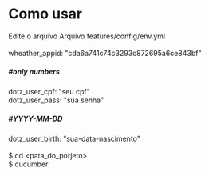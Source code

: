# Como usar

Edite o arquivo Arquivo features/config/env.yml<br>
<br>
wheather_appid: "cda6a741c74c3293c872695a6ce843bf"<br>
##### \#only numbers<br>
dotz_user_cpf: "seu cpf"<br>
dotz_user_pass: "sua senha"<br>
##### \#YYYY-MM-DD<br>
dotz_user_birth: "sua-data-nascimento"<br>
<br>
$ cd <pata_do_porjeto><br>
$ cucumber
